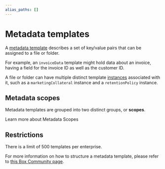 ```yaml
---
alias_paths: []
---
```


# Metadata templates

A [metadata template][template] describes a set of key/value
pairs that can be assigned to a file or folder.

For example, an `invoiceData` template might hold data about an invoice, having
a field for the invoice ID as well as the customer ID.

A file or folder can have multiple distinct template [instances][instance]
associated with it, such as a `marketingCollateral` instance and a
`retentionPolicy` instance.

## Metadata scopes

Metadata templates are grouped into two distinct groups, or **scopes**.

<CTA to='g://metadata/templates/scopes'>
  Learn more about Metadata Scopes
</CTA>

## Restrictions

There is a limit of 500 templates per enterprise.

For more information on how to structure a metadata template, please refer to
[this Box Community page][community].

[instance]: g://metadata/instances
[template]: g://metadata/templates
[community]: https://community.box.com/t5/How-to-Guides-for-Admins/How-to-Create-the-Right-Metadata-Structure-for-your-Enterprise/ta-p/43960

